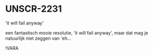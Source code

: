 UNSCR-2231
==========

'it will fail anyway'

een fantastisch mooie resolutie,
'it will fail anyway',
maar dat mag je natuurlijk niet zeggen van 'eh...

!VARA
